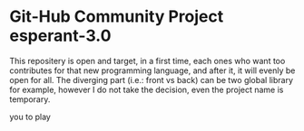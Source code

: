 # Git-Hub Community Project esperant-3.0

This repositery is open and target, in a first time, each ones who want too contributes for that new programming language, and after it, it will evenly be open for all. The diverging part (i.e.: front vs back) can be two global library for example, however I do not take the decision, even the project name is temporary.

you to play

 
